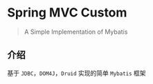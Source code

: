 # Spring MVC Custom

> A Simple Implementation of Mybatis

## 介绍

  基于 `JDBC`，`DOM4J`，`Druid` 实现的简单 `Mybatis` 框架
